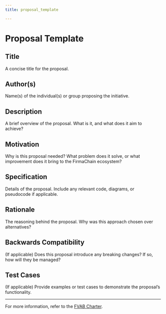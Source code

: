 ```yaml
---
title: proposal_template

---
```


# Proposal Template

## **Title**
A concise title for the proposal.

## **Author(s)**
Name(s) of the individual(s) or group proposing the initiative.

## **Description**
A brief overview of the proposal. What is it, and what does it aim to achieve?

## **Motivation**
Why is this proposal needed? What problem does it solve, or what improvement does it bring to the FirmaChain ecosystem?

## **Specification**
Details of the proposal. Include any relevant code, diagrams, or pseudocode if applicable.

## **Rationale**
The reasoning behind the proposal. Why was this approach chosen over alternatives?

## **Backwards Compatibility**
(If applicable) Does this proposal introduce any breaking changes? If so, how will they be managed?

## **Test Cases**
(If applicable) Provide examples or test cases to demonstrate the proposal’s functionality.

---

For more information, refer to the [FVAB Charter](../charter.md).